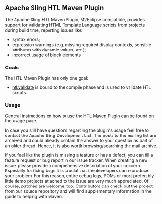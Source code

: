 ## Apache Sling HTL Maven Plugin

The Apache Sling HTL Maven Plugin, M2Eclipse compatible, provides support for validating HTML Template Language scripts from projects during
build time, reporting issues like:

* syntax errors;
* expression warnings (e.g. missing required display contexts, sensible attributes with dynamic values, etc.);
* incorrect usage of block elements.

### Goals
The HTL Maven Plugin has only one goal:

* [htl:validate](validate-mojo.html) is bound to the compile phase and is used to validate HTL scripts.


### Usage
General instructions on how to use the HTL Maven Plugin can be found on the usage page.

In case you still have questions regarding the plugin's usage feel free to contact the Apache Sling Development List. The posts to the
mailing list are archived and could already contain the answer to your question as part of an older thread. Hence, it is also worth
browsing/searching the mail archive.

If you feel like the plugin is missing a feature or has a defect, you can fill a feature request or bug report in our issue tracker. When
creating a new issue, please provide a comprehensive description of your concern. Especially for fixing bugs it is crucial that the
developers can reproduce your problem. For this reason, entire debug logs, POMs or most preferably little demo projects attached to the
issue are very much appreciated. Of course, patches are welcome, too. Contributors can check out the project from our source repository and
will find supplementary information in the guide to helping with Maven.

